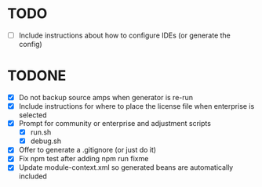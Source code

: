 TODO
====

- [ ] Include instructions about how to configure IDEs (or generate the config)

TODONE
======

- [x] Do not backup source amps when generator is re-run
- [x] Include instructions for where to place the license file when enterprise is selected
- [x] Prompt for community or enterprise and adjustment scripts
  - [x] run.sh
  - [x] debug.sh
- [x] Offer to generate a .gitignore (or just do it)
- [x] Fix npm test after adding npm run fixme
- [x] Update module-context.xml so generated beans are automatically included
